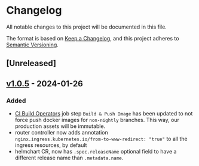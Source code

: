 # Changelog

All notable changes to this project will be documented in this file.

The format is based on [Keep a Changelog](https://keepachangelog.com/en/1.0.0/),
and this project adheres to [Semantic Versioning](https://semver.org/spec/v2.0.0.html).

## [Unreleased]

## [v1.0.5] - 2024-01-26

### Added

- [CI Build Operators](./.github/workflows/build-operators.yml) job step `Build & Push Image` has been updated to not force push docker images for `non-nightly` branches. This way, our production assets will be immutable.
- router controller now adds annotation `nginx.ingress.kubernetes.io/from-to-www-redirect: "true"` to all the ingress resources, by default
- helmchart CR, now has `.spec.releaseName` optional field to have a different release name than `.metadata.name`.

[v1.0.5]: https://github.com/kloudlite/operator/compare/master...release-1.0.5
